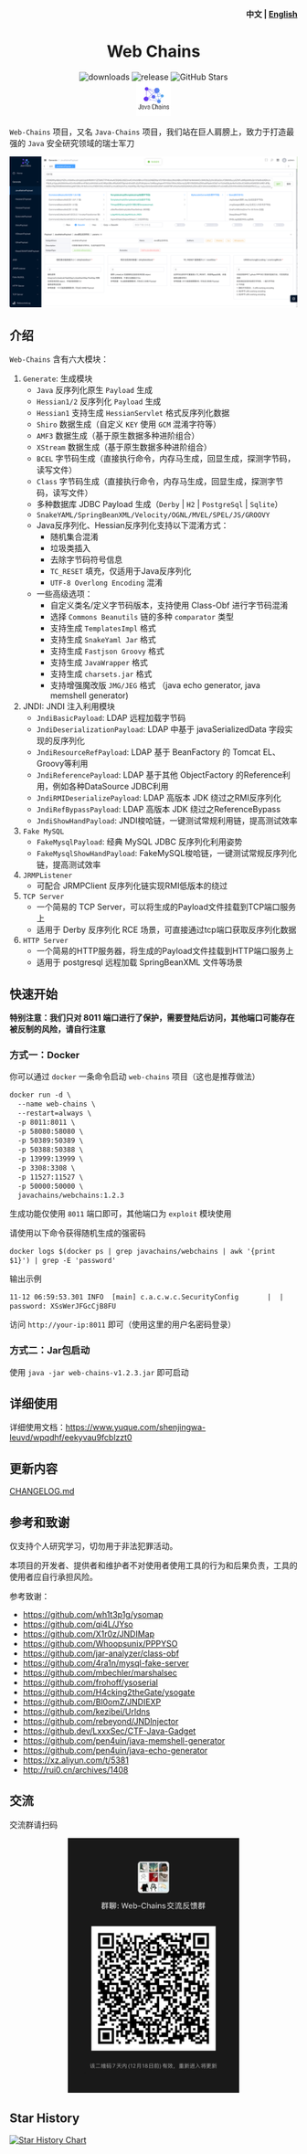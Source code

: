 <h4 align="right">中文 | <strong><a href="./README_EN.md">English</a></strong> </h4>
<h1 align="center">Web Chains</h1>
<div align="center">
<img alt="downloads" src="https://img.shields.io/github/downloads/java-chains/web-chains/total"/>
<img alt="release" src="https://img.shields.io/github/v/release/java-chains/web-chains"/>
<img alt="GitHub Stars" src="https://img.shields.io/github/stars/Java-Chains/web-chains?color=success"/>
<div align="center">
    <img src="img/logo.png" width="60" alt="center">
</div>
</div>

`Web-Chains` 项目，又名 `Java-Chains` 项目，我们站在巨人肩膀上，致力于打造最强的 `Java` 安全研究领域的瑞士军刀

<p align="center">
  <img src="./img/main.png" />
</p>

## 介绍

`Web-Chains` 含有六大模块：

1. `Generate`: 生成模块
    - `Java` 反序列化原生 `Payload` 生成
    - `Hessian1/2` 反序列化 `Payload` 生成
    - `Hessian1` 支持生成 `HessianServlet` 格式反序列化数据
    - `Shiro` 数据生成（自定义 `KEY` 使用 `GCM` 混淆字符等）
    - `AMF3` 数据生成（基于原生数据多种进阶组合）
    - `XStream` 数据生成（基于原生数据多种进阶组合）
    - `BCEL` 字节码生成（直接执行命令，内存马生成，回显生成，探测字节码，读写文件）
    - `Class` 字节码生成（直接执行命令，内存马生成，回显生成，探测字节码，读写文件）
    - 多种数据库 JDBC Payload 生成（`Derby` | `H2` | `PostgreSql` | `Sqlite`）
    - `SnakeYAML/SpringBeanXML/Velocity/OGNL/MVEL/SPEL/JS/GROOVY`
    - Java反序列化、Hessian反序列化支持以下混淆方式：
        - 随机集合混淆
        - 垃圾类插入
        - 去除字节码符号信息
        - `TC_RESET` 填充，仅适用于Java反序列化
        - `UTF-8 Overlong Encoding` 混淆
    - 一些高级选项：
        - 自定义类名/定义字节码版本，支持使用 Class-Obf 进行字节码混淆
        - 选择 `Commons Beanutils` 链的多种 `comparator` 类型
        - 支持生成 `TemplatesImpl` 格式
        - 支持生成 `SnakeYaml Jar` 格式
        - 支持生成 `Fastjson Groovy` 格式
        - 支持生成 `JavaWrapper` 格式
        - 支持生成 `charsets.jar` 格式
        - 支持增强魔改版 `JMG/JEG` 格式 （java echo generator, java memshell generator)
2. JNDI: JNDI 注入利用模块
    - `JndiBasicPayload`: LDAP 远程加载字节码
    - `JndiDeserializationPayload`: LDAP 中基于 javaSerializedData 字段实现的反序列化
    - `JndiResourceRefPayload`: LDAP 基于 BeanFactory 的 Tomcat EL、Groovy等利用
    - `JndiReferencePayload`: LDAP 基于其他 ObjectFactory 的Reference利用，例如各种DataSource JDBC利用
    - `JndiRMIDeserializePayload`: LDAP 高版本 JDK 绕过之RMI反序列化
    - `JndiRefBypassPayload`: LDAP 高版本 JDK 绕过之ReferenceBypass
    - `JndiShowHandPayload`: JNDI梭哈链，一键测试常规利用链，提高测试效率
3. `Fake MySQL`
    - `FakeMysqlPayload`: 经典 MySQL JDBC 反序列化利用姿势
    - `FakeMysqlShowHandPayload`: FakeMySQL梭哈链，一键测试常规反序列化链，提高测试效率
4. `JRMPListener`
    - 可配合 JRMPClient 反序列化链实现RMI低版本的绕过
5. `TCP Server`
    - 一个简易的 TCP Server，可以将生成的Payload文件挂载到TCP端口服务上
    - 适用于 Derby 反序列化 RCE 场景，可直接通过tcp端口获取反序列化数据
6. `HTTP Server`
    - 一个简易的HTTP服务器，将生成的Payload文件挂载到HTTP端口服务上
    - 适用于 postgresql 远程加载 SpringBeanXML 文件等场景

## 快速开始

**特别注意：我们只对 8011 端口进行了保护，需要登陆后访问，其他端口可能存在被反制的风险，请自行注意**

### 方式一：Docker

你可以通过 `docker` 一条命令启动 `web-chains` 项目（这也是推荐做法）

```shell
docker run -d \
  --name web-chains \
  --restart=always \
  -p 8011:8011 \
  -p 58080:58080 \
  -p 50389:50389 \
  -p 50388:50388 \
  -p 13999:13999 \
  -p 3308:3308 \
  -p 11527:11527 \
  -p 50000:50000 \
  javachains/webchains:1.2.3
```

生成功能仅使用 `8011` 端口即可，其他端口为 `exploit` 模块使用

请使用以下命令获得随机生成的强密码

```shell
docker logs $(docker ps | grep javachains/webchains | awk '{print $1}') | grep -E 'password'
```

输出示例

```text
11-12 06:59:53.301 INFO  [main] c.a.c.w.c.SecurityConfig       |  | password: XSsWerJFGcCjB8FU
```

访问 `http://your-ip:8011` 即可（使用这里的用户名密码登录）

### 方式二：Jar包启动

使用 `java -jar web-chains-v1.2.3.jar` 即可启动

## 详细使用

详细使用文档：https://www.yuque.com/shenjingwa-leuvd/wpqdhf/eekyvau9fcblzzt0

## 更新内容

[CHANGELOG.md](./CHANGELOG.md)

## 参考和致谢

仅支持个人研究学习，切勿用于非法犯罪活动。

本项目的开发者、提供者和维护者不对使用者使用工具的行为和后果负责，工具的使用者应自行承担风险。

参考致谢：

- https://github.com/wh1t3p1g/ysomap
- https://github.com/qi4L/JYso
- https://github.com/X1r0z/JNDIMap
- https://github.com/Whoopsunix/PPPYSO
- https://github.com/jar-analyzer/class-obf
- https://github.com/4ra1n/mysql-fake-server
- https://github.com/mbechler/marshalsec
- https://github.com/frohoff/ysoserial
- https://github.com/H4cking2theGate/ysogate
- https://github.com/Bl0omZ/JNDIEXP
- https://github.com/kezibei/Urldns
- https://github.com/rebeyond/JNDInjector
- https://github.dev/LxxxSec/CTF-Java-Gadget
- https://github.com/pen4uin/java-memshell-generator
- https://github.com/pen4uin/java-echo-generator
- https://xz.aliyun.com/t/5381
- http://rui0.cn/archives/1408

## 交流

交流群请扫码

<p align="center">
  <img src="img/group.png" width="300px">
</p>

## Star History

[![Star History Chart](https://api.star-history.com/svg?repos=java-chains/web-chains&type=Date)](https://star-history.com/#java-chains/web-chains&Date)
